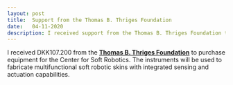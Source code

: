 ```yaml
---
layout: post
title:  Support from the Thomas B. Thriges Foundation
date:   04-11-2020
description: I received support from the Thomas B. Thriges Foundation to purchase equipment for the Center for Soft Robotics.
---
```

I received DKK107.200 from the [**Thomas B. Thriges Foundation**](https://thrigesfond.dk/) to purchase equipment for the Center for Soft Robotics. The instruments will be used to fabricate multifunctional soft robotic skins with integrated sensing and actuation capabilities.
